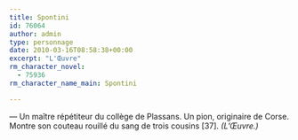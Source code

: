 ```yaml
---
title: Spontini
id: 76064
author: admin
type: personnage
date: 2010-03-16T08:58:38+00:00
excerpt: "L'Œuvre"
rm_character_novel:
  - 75936
rm_character_name_main: Spontini

---
```

— Un maître répétiteur du collège de Plassans. Un pion, originaire de Corse. Montre son couteau rouillé du sang de trois cousins [37]. _(L&rsquo;Œuvre.)_